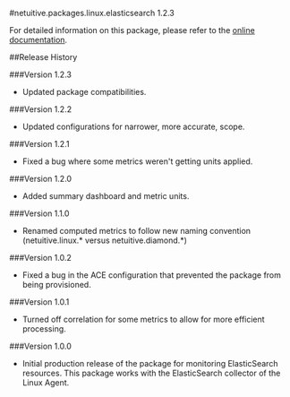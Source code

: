 #netuitive.packages.linux.elasticsearch 1.2.3

For detailed information on this package, please refer to the [online documentation](https://help.netuitive.com/Content/Integrations/elastic_search.htm).

##Release History

###Version 1.2.3

* Updated package compatibilities.

###Version 1.2.2

* Updated configurations for narrower, more accurate, scope.

###Version 1.2.1

* Fixed a bug where some metrics weren't getting units applied.

###Version 1.2.0

* Added summary dashboard and metric units.

###Version 1.1.0

* Renamed computed metrics to follow new naming convention (netuitive.linux.* versus netuitive.diamond.*)

###Version 1.0.2

* Fixed a bug in the ACE configuration that prevented the package from being provisioned.

###Version 1.0.1

* Turned off correlation for some metrics to allow for more efficient processing.

###Version 1.0.0

* Initial production release of the package for monitoring ElasticSearch resources.  This package works with the ElasticSearch collector of the Linux Agent.
